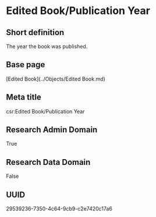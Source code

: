 # Edited Book/Publication Year
## Short definition
The year the book was published.
## Base page
[Edited Book](../Objects/Edited Book.md)
## Meta title
csr:Edited Book/Publication Year
## Research Admin Domain
True
## Research Data Domain
False
## UUID
29539236-7350-4c64-9cb9-c2e7420c17a6
